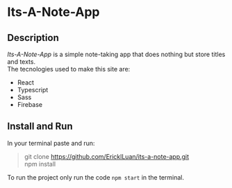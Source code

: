 # Its-A-Note-App

## Description

*Its-A-Note-App* is a simple note-taking app that does nothing but store titles and texts.<br>
The tecnologies used to make this site are:
- React
- Typescript
- Sass
- Firebase

## Install and Run

In your terminal paste and run:
> git clone https://github.com/EricklLuan/its-a-note-app.git <br>
> npm install

To run the project only run the code `npm start` in the terminal.
